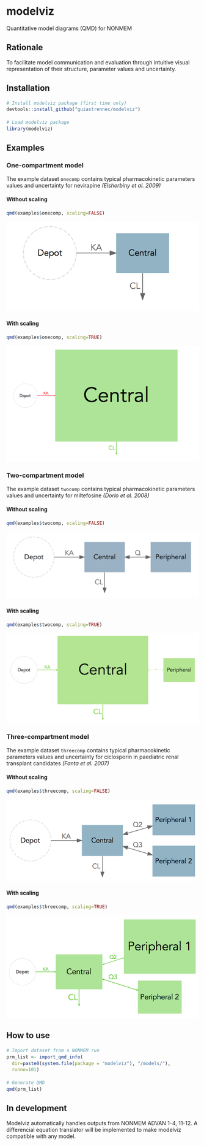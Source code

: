 # modelviz
Quantitative model diagrams (QMD) for NONMEM

## Rationale
To facilitate model communication and evaluation through intuitive visual representation of their structure, parameter values and uncertainty.

## Installation
```r
# Install modelviz package (first time only)
devtools::install_github("guiastrennec/modelviz")

# Load modelviz package
library(modelviz)
```

## Examples
### One-compartment model

The example dataset ```onecomp``` contains typical pharmacokinetic parameters values and uncertainty for nevirapine _(Elsherbiny et al. 2009)_

#### Without scaling
```r
qmd(examples$onecomp, scaling=FALSE)
```
<img src="inst/img/Unscaled_onecomp.png">


#### With scaling
```r
qmd(examples$onecomp, scaling=TRUE)
```
<img src="inst/img/Scaled_onecomp.png">

### Two-compartment model

The example dataset ```twocomp``` contains typical pharmacokinetic parameters values and uncertainty for miltefosine _(Dorlo et al. 2008)_

#### Without scaling
```r
qmd(examples$twocomp, scaling=FALSE)
```
<img src="inst/img/Unscaled_twocomp.png">


#### With scaling
```r
qmd(examples$twocomp, scaling=TRUE)
```
<img src="inst/img/Scaled_twocomp.png">

### Three-compartment model

The example dataset ```threecomp``` contains typical pharmacokinetic parameters values and uncertainty for ciclosporin in paediatric renal transplant candidates _(Fanta et al. 2007)_

#### Without scaling
```r
qmd(examples$threecomp, scaling=FALSE)
```
<img src="inst/img/Unscaled_threecomp.png">


#### With scaling
```r
qmd(examples$threecomp, scaling=TRUE)
```
<img src="inst/img/Scaled_threecomp.png">


## How to use
```r
# Import dataset from a NONMEM run
prm_list <- import_qmd_info(
  dir=paste0(system.file(package = "modelviz"), "/models/"), 
  runno=101)

# Generate QMD
qmd(prm_list)
```

## In development
Modelviz automatically handles outputs from NONMEM ADVAN 1-4, 11-12. A differencial equation translator will be implemented to make modelviz compatible with any model.
